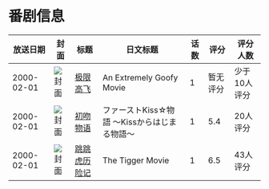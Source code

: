# 番剧信息

|放送日期|封面|标题|日文标题|话数|评分|评分人数|
|---|---|---|---|---|---|---|
|2000-02-01|![封面](https://lain.bgm.tv/pic/cover/c/11/89/112705_D9oJm.jpg)|[极限高飞](https://bangumi.tv/subject/112705)|An Extremely Goofy Movie|1|暂无评分|少于10人评分|
|2000-02-01|![封面](https://lain.bgm.tv/pic/cover/c/f5/3c/87616_3PkTE.jpg)|[初吻物语](https://bangumi.tv/subject/87616)|ファーストKiss☆物語 ～Kissからはじまる物語～|1|5.4|20人评分|
|2000-02-01|![封面](https://bangumi.tv/img/no_icon_subject.png)|[跳跳虎历险记](https://bangumi.tv/subject/75902)|The Tigger Movie|1|6.5|43人评分|

